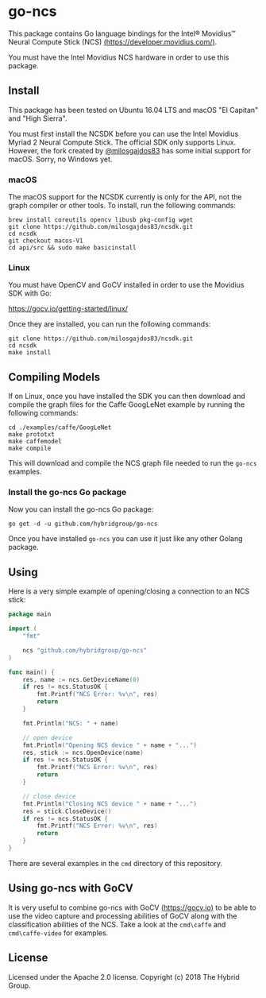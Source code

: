 # go-ncs

This package contains Go language bindings for the Intel® Movidius™ Neural Compute Stick (NCS) [(https://developer.movidius.com/)](https://developer.movidius.com/).

You must have the Intel Movidius NCS hardware in order to use this package.

## Install

This package has been tested on Ubuntu 16.04 LTS and macOS "El Capitan" and "High Sierra".

You must first install the NCSDK before you can use the Intel Movidius Myriad 2 Neural Compute Stick. The official SDK only supports Linux. However, the fork created by [@milosgajdos83](https://github.com/milosgajdos83) has some initial support for macOS. Sorry, no Windows yet.

### macOS

The macOS support for the NCSDK currently is only for the API, not the graph compiler or other tools. To install, run the following commands:

    brew install coreutils opencv libusb pkg-config wget
    git clone https://github.com/milosgajdos83/ncsdk.git
    cd ncsdk
    git checkout macos-V1
    cd api/src && sudo make basicinstall

### Linux

You must have OpenCV and GoCV installed in order to use the Movidius SDK with Go:

https://gocv.io/getting-started/linux/

Once they are installed, you can run the following commands:

    git clone https://github.com/milosgajdos83/ncsdk.git
    cd ncsdk
    make install

## Compiling Models

If on Linux, once you have installed the SDK you can then download and compile the graph files for the Caffe GoogLeNet example by running the following commands:

    cd ./examples/caffe/GoogLeNet
    make prototxt
    make caffemodel
    make compile

This will download and compile the NCS graph file needed to run the `go-ncs` examples.

### Install the go-ncs Go package

Now you can install the go-ncs Go package:

    go get -d -u github.com/hybridgroup/go-ncs

Once you have installed `go-ncs` you can use it just like any other Golang package.

## Using

Here is a very simple example of opening/closing a connection to an NCS stick:

```go
package main

import (
	"fmt"

	ncs "github.com/hybridgroup/go-ncs"
)

func main() {
	res, name := ncs.GetDeviceName(0)
	if res != ncs.StatusOK {
		fmt.Printf("NCS Error: %v\n", res)
		return
	}

	fmt.Println("NCS: " + name)

	// open device
	fmt.Println("Opening NCS device " + name + "...")
	res, stick := ncs.OpenDevice(name)
	if res != ncs.StatusOK {
		fmt.Printf("NCS Error: %v\n", res)
		return
	}

	// close device
	fmt.Println("Closing NCS device " + name + "...")
	res = stick.CloseDevice()
	if res != ncs.StatusOK {
		fmt.Printf("NCS Error: %v\n", res)
		return
	}
}
```

There are several examples in the `cmd` directory of this repository.

## Using go-ncs with GoCV

It is very useful to combine go-ncs with GoCV [(https://gocv.io)](https://gocv.io) to be able to use the video capture and processing abilities of GoCV along with the classification abilities of the NCS. Take a look at the `cmd\caffe` and `cmd\caffe-video` for examples.

## License

Licensed under the Apache 2.0 license. Copyright (c) 2018 The Hybrid Group.
